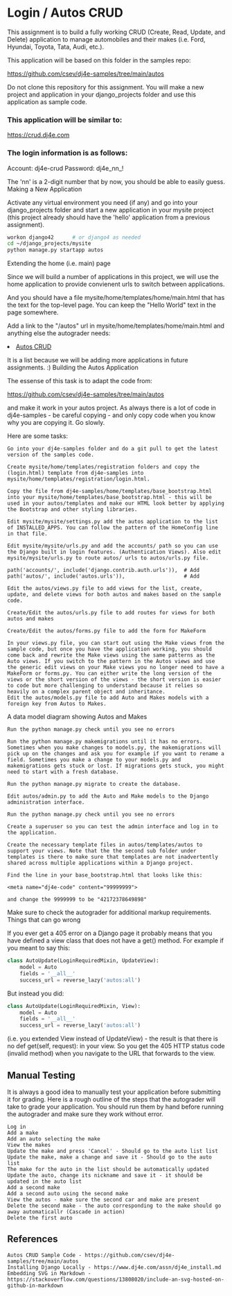 # Login / Autos CRUD

This assignment is to build a fully working CRUD (Create, Read, Update, and Delete) application to manage automobiles and their makes (i.e. Ford, Hyundai, Toyota, Tata, Audi, etc.).

This application will be based on this folder in the samples repo:

https://github.com/csev/dj4e-samples/tree/main/autos

Do not clone this repository for this assignment. You will make a new project and application in your django_projects folder and use this application as sample code.

### This application will be similar to:

https://crud.dj4e.com

### The login information is as follows:

Account: dj4e-crud
Password: dj4e_nn_!

The 'nn' is a 2-digit number that by now, you should be able to easily guess.
Making a New Application

Activate any virtual environment you need (if any) and go into your django_projects folder and start a new application in your mysite project (this project already should have the 'hello' application from a previous assignment).

```bash
workon django42      # or django4 as needed
cd ~/django_projects/mysite
python manage.py startapp autos
```

Extending the home (i.e. main) page

Since we will build a number of applications in this project, we will use the home application to provide convienent urls to switch between applications.

And you should have a file mysite/home/templates/home/main.html that has the text for the top-level page. You can keep the "Hello World" text in the page somewhere.

Add a link to the "/autos" url in mysite/home/templates/home/main.html and anything else the autograder needs:

<li><a href="/autos">Autos CRUD</a></li>

It is a list because we will be adding more applications in future assignments. :)
Building the Autos Application

The essense of this task is to adapt the code from:

https://github.com/csev/dj4e-samples/tree/main/autos

and make it work in your autos project. As always there is a lot of code in dj4e-samples - be careful copying - and only copy code when you know why you are copying it. Go slowly.

Here are some tasks:

    Go into your dj4e-samples folder and do a git pull to get the latest version of the samples code.

    Create mysite/home/templates/registration folders and copy the (login.html) template from dj4e-samples into mysite/home/templates/registration/login.html.

    Copy the file from dj4e-samples/home/templates/base_bootstrap.html into your mysite/home/templates/base_bootstrap.html - this will be used in your autos/templates and make our HTML look better by applying the Bootstrap and other styling libraries.

    Edit mysite/mysite/settings.py add the autos application to the list of INSTALLED_APPS. You can follow the pattern of the HomeConfig line in that file.

    Edit mysite/mysite/urls.py and add the accounts/ path so you can use the Django built in login features. (Authentication Views). Also edit mysite/mysite/urls.py to route autos/ urls to autos/urls.py file.

    path('accounts/', include('django.contrib.auth.urls')),  # Add
    path('autos/', include('autos.urls')),                   # Add

    Edit the autos/views.py file to add views for the list, create, update, and delete views for both autos and makes based on the sample code.

    Create/Edit the autos/urls.py file to add routes for views for both autos and makes

    Create/Edit the autos/forms.py file to add the form for MakeForm

    In your views.py file, you can start out using the Make views from the sample code, but once you have the application working, you should come back and rewrite the Make views using the same patterns as the Auto views. If you switch to the pattern in the Autos views and use the generic edit views on your Make views you no longer need to have a MakeForm or forms.py. You can either write the long version of the views or the short version of the views - the short version is easier to code but more challenging to understand because it relies so heavily on a complex parent object and inheritance.
    Edit the autos/models.py file to add Auto and Makes models with a foreign key from Autos to Makes.

A data model diagram showing Autos and Makes

    Run the python manage.py check until you see no errors

    Run the python manage.py makemigrations until it has no errors. Sometimes when you make changes to models.py, the makemigrations will pick up on the changes and ask you for example if you want to rename a field. Sometimes you make a change to your models.py and makemigrations gets stuck or lost. If migrations gets stuck, you might need to start with a fresh database.

    Run the python manage.py migrate to create the database.

    Edit autos/admin.py to add the Auto and Make models to the Django administration interface.

    Run the python manage.py check until you see no errors

    Create a superuser so you can test the admin interface and log in to the application.

    Create the necessary template files in autos/templates/autos to support your views. Note that the the second sub folder under templates is there to make sure that templates are not inadvertently shared across multiple applications within a Django project.

    Find the line in your base_bootstrap.html that looks like this:

    <meta name="dj4e-code" content="99999999">

    and change the 9999999 to be "42172378649898"

Make sure to check the autograder for additional markup requirements.
Things that can go wrong

If you ever get a 405 error on a Django page it probably means that you have defined a view class that does not have a get() method. For example if you meant to say this:

```python
class AutoUpdate(LoginRequiredMixin, UpdateView):
    model = Auto
    fields = '__all__'
    success_url = reverse_lazy('autos:all')
```

But instead you did:

```python
class AutoUpdate(LoginRequiredMixin, View):
    model = Auto
    fields = '__all__'
    success_url = reverse_lazy('autos:all')
```

(i.e. you extended View instead of UpdateView) - the result is that there is no def get(self, request): in your view. So you get the 405 HTTP status code (invalid method) when you navigate to the URL that forwards to the view.

## Manual Testing

It is always a good idea to manually test your application before submitting it for grading. Here is a rough outline of the steps that the autograder will take to grade your application. You should run them by hand before running the autograder and make sure they work without error.

    Log in
    Add a make
    Add an auto selecting the make
    View the makes
    Update the make and press 'Cancel' - Should go to the auto list list
    Update the make, make a change and save it - Should go to the auto list
    The make for the auto in the list should be automatically updated
    Update the auto, change its nickname and save it - it should be updated in the auto list
    Add a second make
    Add a second auto using the second make
    View the autos - make sure the second car and make are present
    Delete the second make - the auto corresponding to the make should go away automaticallr (Cascade in action)
    Delete the first auto

## References

    Autos CRUD Sample Code - https://github.com/csev/dj4e-samples/tree/main/autos
    Installing Django Locally - https://www.dj4e.com/assn/dj4e_install.md
    Embedding SVG in Markdown - https://stackoverflow.com/questions/13808020/include-an-svg-hosted-on-github-in-markdown
























